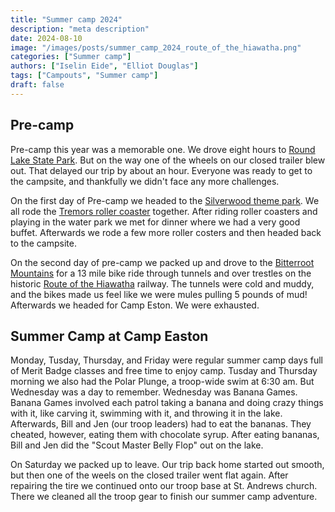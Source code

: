 ```yaml
---
title: "Summer camp 2024"
description: "meta description"
date: 2024-08-10
image: "/images/posts/summer_camp_2024_route_of_the_hiawatha.png"
categories: ["Summer camp"]
authors: ["Iselin Eide", "Elliot Douglas"]
tags: ["Campouts", "Summer camp"]
draft: false
---
```


## Pre-camp

Pre-camp this year was a memorable one. We drove eight hours to [Round Lake State Park](https://parksandrecreation.idaho.gov/parks/round-lake/). But on the way one of the wheels on our closed trailer blew out. That delayed our trip by about an hour. Everyone was ready to get to the campsite, and thankfully we didn't face any more challenges.

On the first day of Pre-camp we headed to the [Silverwood theme park](https://www.silverwoodthemepark.com/). We all rode the [Tremors roller coaster](https://www.silverwoodthemepark.com/rides/tremors.php) together. After riding roller coasters and playing in the water park we met for dinner where we had a very good buffet. Afterwards we rode a few more roller costers and then headed back to the campsite.

On the second day of pre-camp we packed up and drove to the [Bitterroot Mountains](https://en.wikipedia.org/wiki/Bitterroot_Mountains) for a 13 mile bike ride through tunnels and over trestles on the historic [Route of the Hiawatha](https://www.ridethehiawatha.com/) railway. The tunnels were cold and muddy, and the bikes made us feel like we were mules pulling 5 pounds of mud! Afterwards we headed for Camp Eston. We were exhausted.

## Summer Camp at Camp Easton

Monday, Tusday, Thursday, and Friday were regular summer camp days full of Merit Badge classes and free time to enjoy camp. Tusday and Thursday morning we also had the Polar Plunge, a troop-wide swim at 6:30 am. But Wednesday was a day to remember. Wednesday was Banana Games. Banana Games involved each patrol taking a banana and doing crazy things with it, like carving it, swimming with it, and throwing it in the lake. Afterwards, Bill and Jen (our troop leaders) had to eat the bananas. They cheated, however, eating them with chocolate syrup. After eating bananas, Bill and Jen did the "Scout Master Belly Flop" out on the lake.

On Saturday we packed up to leave. Our trip back home started out smooth, but then one of the weels on the closed trailer went flat again. After repairing the tire we continued onto our troop base at St. Andrews church. There we cleaned all the troop gear to finish our summer camp adventure.